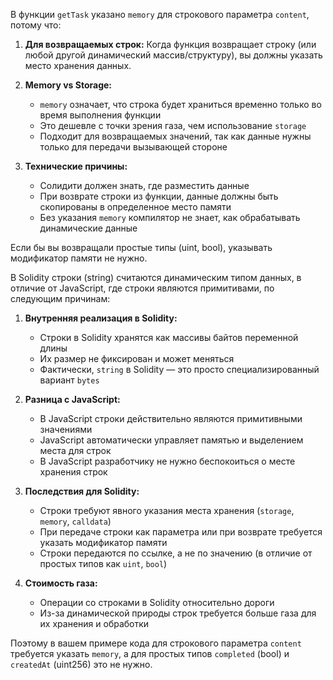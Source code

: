 В функции `getTask` указано `memory` для строкового параметра `content`, потому что:

1. **Для возвращаемых строк:** Когда функция возвращает строку (или любой другой динамический массив/структуру), вы должны указать место хранения данных.

2. **Memory vs Storage:** 
   - `memory` означает, что строка будет храниться временно только во время выполнения функции
   - Это дешевле с точки зрения газа, чем использование `storage`
   - Подходит для возвращаемых значений, так как данные нужны только для передачи вызывающей стороне

3. **Технические причины:**
   - Солидити должен знать, где разместить данные
   - При возврате строки из функции, данные должны быть скопированы в определенное место памяти
   - Без указания `memory` компилятор не знает, как обрабатывать динамические данные

Если бы вы возвращали простые типы (uint, bool), указывать модификатор памяти не нужно.

В Solidity строки (string) считаются динамическим типом данных, в отличие от JavaScript, где строки являются примитивами, по следующим причинам:

1. **Внутренняя реализация в Solidity:**
   - Строки в Solidity хранятся как массивы байтов переменной длины
   - Их размер не фиксирован и может меняться
   - Фактически, `string` в Solidity — это просто специализированный вариант `bytes`

2. **Разница с JavaScript:**
   - В JavaScript строки действительно являются примитивными значениями
   - JavaScript автоматически управляет памятью и выделением места для строк
   - В JavaScript разработчику не нужно беспокоиться о месте хранения строк

3. **Последствия для Solidity:**
   - Строки требуют явного указания места хранения (`storage`, `memory`, `calldata`)
   - При передаче строки как параметра или при возврате требуется указать модификатор памяти
   - Строки передаются по ссылке, а не по значению (в отличие от простых типов как `uint`, `bool`)

4. **Стоимость газа:**
   - Операции со строками в Solidity относительно дороги
   - Из-за динамической природы строк требуется больше газа для их хранения и обработки

Поэтому в вашем примере кода для строкового параметра `content` требуется указать `memory`, а для простых типов `completed` (bool) и `createdAt` (uint256) это не нужно.